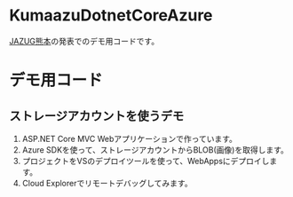 # KumaazuDotnetCoreAzure
[JAZUG熊本](https://jazug.connpass.com/event/44352/)の発表でのデモ用コードです。

# デモ用コード
## ストレージアカウントを使うデモ
1. ASP.NET Core MVC Webアプリケーションで作っています。
2. Azure SDKを使って、ストレージアカウントからBLOB(画像)を取得します。
3. プロジェクトをVSのデプロイツールを使って、WebAppsにデプロイします。
4. Cloud Explorerでリモートデバッグしてみます。
